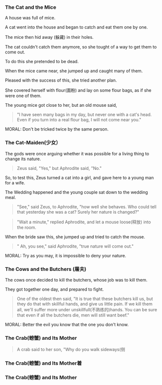 ### The Cat and the Mice

A house was full of mice.

A cat went into the house and began to catch and eat them one by one.

The mice then hid away (躲藏) in their holes. 

The cat couldn't catch them anymore, so she tought of a way to get them to come out.

To do this she pretended to be dead.

When the mice came near, she jumped up and caught many of them.

Pleased with the success of this, she tried another plan.

She covered herself with flour(面粉) and lay on some flour bags, as if she were one of them.

The young mice got close to her, but an old mouse said,

> "I have seen many bags in my day, but never one with a cat's head. Even if you turn into a real flour bag, 
I will not come near you."


MORAL: Don't be tricked twice by the same person.

### The Cat-Maiden(少女）

The gods were once arguing whether it was possible for a living thing to change its nature.

> Zeus said, "Yes," but Aphrodite said, "No."

So, to test this, Zeus turned a cat into a girl, and gave here to a young man for a wife.

The Wedding happened and the young couple sat down to the wedding meal.

> "See," said Zeus, to Aphrodite, "how well she behaves. Who could tell that yesterday she was a cat? Surely her nature is changed?"

>"Wait a minute," replied Aphrodite, and let a mouse loose(释放) into the room.

When the bride saw this, she jumped up and tried to catch the mouse.

>" Ah, you see," said Aphrodite, "true nature will come out."

MORAL: Try as you may, it is impossible to deny your nature.


### The Cows and the Butchers (屠夫)

The cows once decided to kill the butchers, whose job was to kill them.

They got together one day, and prepared to fight.

> One of the oldest then said, "It is true that these butchers kill us, but they do that with skillful hands, and give us little pain. If we kill them all, we'll suffer more under unskillfull(不熟练的)hands. You can be sure that even if all the butchers die, men will still want beef."

MORAL: Better the evil you know that the one you don't know.

### The Crab(螃蟹) and Its Mother

> A crab said to her son, "Why do you walk sideways(侧
### The Crab(螃蟹) and Its Mother着
### The Crab(螃蟹) and Its Mother
